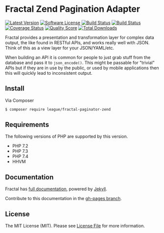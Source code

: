# Fractal Zend Pagination Adapter

[![Latest Version](https://img.shields.io/github/release/thephpleague/fractal-paginator-zend.svg?style=flat-square)](https://github.com/thephpleague/fractal-paginator-zend/releases)
[![Software License](https://img.shields.io/badge/license-MIT-brightgreen.svg?style=flat-square)](LICENSE)
[![Build Status](https://img.shields.io/travis/thephpleague/fractal-paginator-zend/master.svg?style=flat-square&label=tests)](https://travis-ci.org/thephpleague/fractal-paginator-zend)
[![Build Status](https://img.shields.io/circleci/build/gh/thephpleague/fractal-paginator-zend/master.svg?style=flat-square&label=code+style)](https://circleci.com/gh/thephpleague/fractal-paginator-zend)
[![Coverage Status](https://img.shields.io/scrutinizer/coverage/g/thephpleague/fractal-paginator-zend/master.svg?style=flat-square)](https://scrutinizer-ci.com/g/thephpleague/fractal-paginator-zend/code-structure)
[![Quality Score](https://img.shields.io/scrutinizer/g/thephpleague/fractal-paginator-zend/master.svg?style=flat-square)](https://scrutinizer-ci.com/g/thephpleague/fractal-paginator-zend)
[![Total Downloads](https://img.shields.io/packagist/dt/league/fractal-paginator-zend.svg?style=flat-square)](https://packagist.org/packages/league/fractal-paginator-zend)

Fractal provides a presentation and transformation layer for complex data output, the like found in
RESTful APIs, and works really well with JSON. Think of this as a view layer for your JSON/YAML/etc.

When building an API it is common for people to just grab stuff from the database and pass it
to `json_encode()`. This might be passable for "trivial" APIs but if they are in use by the public,
or used by mobile applications then this will quickly lead to inconsistent output.


## Install

Via Composer

``` bash
$ composer require league/fractal-paginator-zend
```

## Requirements

The following versions of PHP are supported by this version.

* PHP 7.2
* PHP 7.3
* PHP 7.4
* HHVM

## Documentation

Fractal has [full documentation](http://fractal.thephpleague.com), powered by [Jekyll](http://jekyllrb.com/).

Contribute to this documentation in the [gh-pages branch](https://github.com/thephpleague/fractal/tree/gh-pages/).

## License

The MIT License (MIT). Please see [License File](https://github.com/thephpleague/fractal/blob/master/LICENSE) for more information.
